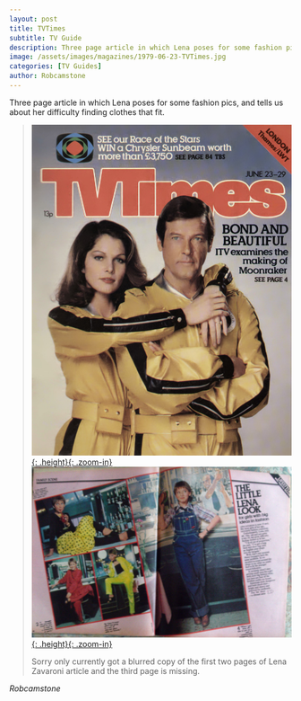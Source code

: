 ```yaml
---
layout: post
title: TVTimes
subtitle: TV Guide
description: Three page article in which Lena poses for some fashion pics, and tells us about her difficulty finding clothes that fit. Sorry only currently got a blurred copy of the first two pages and the third page is missing.
image: /assets/images/magazines/1979-06-23-TVTimes.jpg
categories: [TV Guides]
author: Robcamstone
---
```


Three page article in which Lena poses for some fashion pics, and tells us about her difficulty finding clothes that fit.

> [![Scan of TVTimes front cover: 23 June 1979](/assets/images/magazines/1979-06-23-tvtimes-front-cover.jpg){: .height}{: .zoom-in}](/assets/images/magazines/1979-06-23-tvtimes-front-cover.jpg) [![Scan of TVTimes article with Lena Zavaroni dated: 23 June 1979](/assets/images/magazines/1979-06-23-TVTimes.jpg){: .height}{: .zoom-in}](/assets/images/magazines/1979-06-23-TVTimes.jpg)
>
> Sorry only currently got a blurred copy of the first two pages of Lena Zavaroni article and the third page is missing.

<cite>Robcamstone</cite>

<style>
.height {width:auto; height:309.68px;}
</style>


